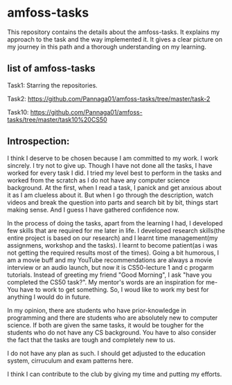 # amfoss-tasks
This repository contains the details about the amfoss-tasks. It explains my approach to the task and the way implemented it. It gives a clear picture on my journey in this path and a thorough understanding on my learning. 

## list of amfoss-tasks
Task1: Starring the repositories.

Task2: https://github.com/Pannaga01/amfoss-tasks/tree/master/task-2

Task10: https://github.com/Pannaga01/amfoss-tasks/tree/master/task10%20CS50

## Introspection:
I think I deserve to be chosen because I am committed to my work. I work sincrely. I try not to give up. Though I have not done all the tasks, I have worked for every task I did. I tried my level best to perform in the tasks and worked from the scratch as I do not have any computer science background. At the first, when I read a task, I panick and get anxious about it as I am clueless about it. But when I go through the description, watch videos and break the question into parts and search bit by bit, things start making sense. And I guess I have gathered confidence now. 

In the process of doing the tasks, apart from the learning I had, I developed few skills that are required for me later in life. I developed research skills(the entire project is based on our research) and I learnt time management(my assignmens, workshop and the tasks). I learnt to become patient(as i was not getting the required results most of the times). Going a bit humorous, I am a movie buff and my YouTube recommendations are always a movie interview or an  audio launch, but now it is CS50-lecture 1 and c progarm tutorials. Instead of greeting my friend "Good Morning", I ask "have you completed the CS50 task?". My mentor's words are an inspiration for me- You have to work to get something. So, I woud like to work my best for anything I would do in future. 

In my opinion, there are students who have prior-knowledge in programming and there are students who are absolutely new to computer science. If both are given the same tasks, it would be tougher for the students who do not have any CS background. You have to also consider the fact that the tasks are tough and completely new to us. 

I do not have any plan as such. I should get adjusted to the education system, cirruculum and exam patterns here.

I think I can contribute to the club by giving my time and putting my efforts. 





